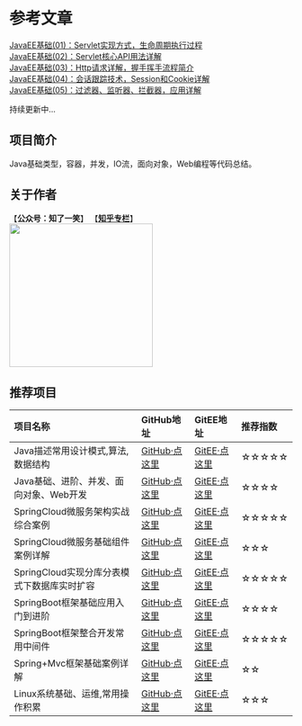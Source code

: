 # 参考文章

[JavaEE基础(01)：Servlet实现方式，生命周期执行过程](https://mp.weixin.qq.com/s?__biz=MzU4Njg0MzYwNw==&mid=2247484304&idx=1&sn=dd6b6852e35031dd07f70d441f3ddc85&chksm=fdf45728ca83de3e158597030cf46b1677eccf533f9e1412690cd64b0ec0cce544711ceabddb&token=1248678182&lang=zh_CN#rd)<br/>
[JavaEE基础(02)：Servlet核心API用法详解](https://mp.weixin.qq.com/s?__biz=MzU4Njg0MzYwNw==&mid=2247484309&idx=1&sn=fc8237aef2f246f85b978561f4b37e1e&chksm=fdf4572dca83de3b8affdf4a9a8c8b3c18e4c5203c3e663e0bfaeb53788d3e2d26fa829bb8c6&token=1248678182&lang=zh_CN#rd)<br/>
[JavaEE基础(03)：Http请求详解，握手挥手流程简介](https://mp.weixin.qq.com/s?__biz=MzU4Njg0MzYwNw==&mid=2247484318&idx=1&sn=125780e20ada2f3d1451a1563a1c1e6f&chksm=fdf45726ca83de30adc5956a16d16151825b37c0adf5350214899ade39fef47f17ee35b2390d&token=1248678182&lang=zh_CN#rd)<br/>
[JavaEE基础(04)：会话跟踪技术，Session和Cookie详解](https://mp.weixin.qq.com/s?__biz=MzU4Njg0MzYwNw==&mid=2247484325&idx=1&sn=a3c96cff45fac355d947dff9e7f5b9bf&chksm=fdf4571dca83de0b590bbc2864561c33b4b7af512d5b0dce86eca83170a23f007a1786d22f8c&token=362281359&lang=zh_CN#rd)<br/>
[JavaEE基础(05)：过滤器、监听器、拦截器，应用详解](https://mp.weixin.qq.com/s?__biz=MzU4Njg0MzYwNw==&mid=2247484330&idx=1&sn=2754da84764ba5db8bccb1112881af3e&chksm=fdf45712ca83de04848d00451ce473275514ec8e60786c6f8db355190b0360463eb10da6c94c&token=362281359&lang=zh_CN#rd)<br/>

持续更新中...

## 项目简介

Java基础类型，容器，并发，IO流，面向对象，Web编程等代码总结。

## 关于作者
【<b>公众号：知了一笑</b>】    【<b><a href="https://www.zhihu.com/people/cicadasmile/columns">知乎专栏</a></b>】<br/>
<img width="255px" height="255px" src="https://avatars0.githubusercontent.com/u/50793885?s=460&v=4"/><br/>

## 推荐项目

|项目名称|GitHub地址|GitEE地址|推荐指数|
|:---|:---|:---|:---|
|Java描述常用设计模式,算法,数据结构|[GitHub·点这里](https://github.com/cicadasmile/model-arithmetic-parent)|[GitEE·点这里](https://gitee.com/cicadasmile/model-arithmetic-parent)|☆☆☆☆☆|
|Java基础、进阶、并发、面向对象、Web开发|[GitHub·点这里](https://github.com/cicadasmile/java-base-parent)|[GitEE·点这里](https://gitee.com/cicadasmile/java-base-parent)|☆☆☆☆|
|SpringCloud微服务架构实战综合案例|[GitHub·点这里](https://github.com/cicadasmile/husky-spring-cloud)|[GitEE·点这里](https://gitee.com/cicadasmile/husky-spring-cloud)|☆☆☆☆☆|
|SpringCloud微服务基础组件案例详解|[GitHub·点这里](https://github.com/cicadasmile/spring-cloud-base)|[GitEE·点这里](https://gitee.com/cicadasmile/spring-cloud-base)|☆☆☆|
|SpringCloud实现分库分表模式下数据库实时扩容|[GitHub·点这里](https://github.com/cicadasmile/cloud-shard-jdbc)|[GitEE·点这里](https://gitee.com/cicadasmile/cloud-shard-jdbc)|☆☆☆☆☆|
|SpringBoot框架基础应用入门到进阶|[GitHub·点这里](https://github.com/cicadasmile/spring-boot-base)|[GitEE·点这里](https://gitee.com/cicadasmile/spring-boot-base)|☆☆☆☆|
|SpringBoot框架整合开发常用中间件|[GitHub·点这里](https://github.com/cicadasmile/middle-ware-parent)|[GitEE·点这里](https://gitee.com/cicadasmile/middle-ware-parent)|☆☆☆☆☆|
|Spring+Mvc框架基础案例详解|[GitHub·点这里](https://github.com/cicadasmile/spring-mvc-parent)|[GitEE·点这里](https://gitee.com/cicadasmile/spring-mvc-parent)|☆☆|
|Linux系统基础、运维,常用操作积累|[GitHub·点这里](https://github.com/cicadasmile/linux-system-base)|[GitEE·点这里](https://gitee.com/cicadasmile/linux-system-base)|☆☆☆|
